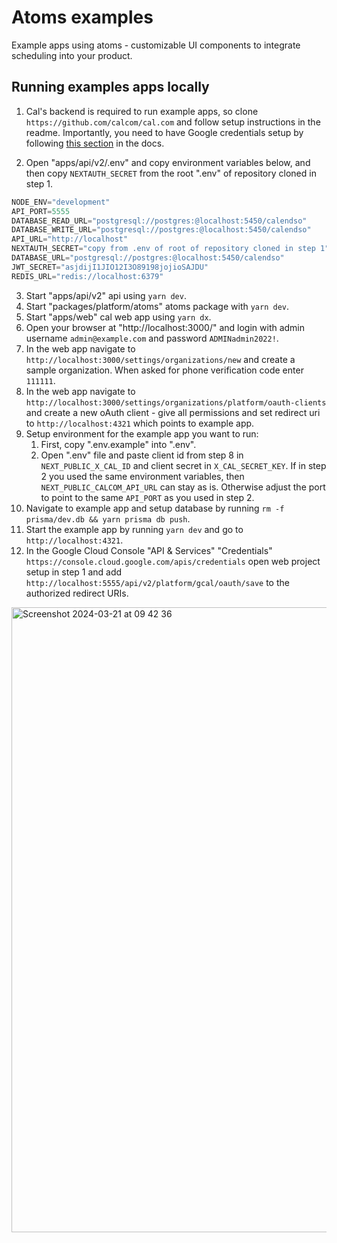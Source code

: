 # Atoms examples
Example apps using atoms - customizable UI components to integrate scheduling into your product.

## Running examples apps locally

1. Cal's backend is required to run example apps, so clone `https://github.com/calcom/cal.com` and follow setup instructions in the readme. Importantly, you need to have Google credentials setup by following [this section](https://github.com/calcom/cal.com?tab=readme-ov-file#obtaining-the-google-api-credentials) in the docs.

2. Open "apps/api/v2/.env" and copy environment variables below, and then copy `NEXTAUTH_SECRET` from the root ".env" of repository cloned in step 1.
```jsx
NODE_ENV="development"
API_PORT=5555
DATABASE_READ_URL="postgresql://postgres:@localhost:5450/calendso"
DATABASE_WRITE_URL="postgresql://postgres:@localhost:5450/calendso"
API_URL="http://localhost"
NEXTAUTH_SECRET="copy from .env of root of repository cloned in step 1"
DATABASE_URL="postgresql://postgres:@localhost:5450/calendso"
JWT_SECRET="asjdijI1JIO12I3O89198jojioSAJDU"
REDIS_URL="redis://localhost:6379"
```

3. Start "apps/api/v2" api using `yarn dev`.
4. Start "packages/platform/atoms" atoms package with `yarn dev`.
5. Start "apps/web" cal web app using `yarn dx`.
6. Open your browser at "http://localhost:3000/" and login with admin username `admin@example.com` and password `ADMINadmin2022!`.
7. In the web app navigate to `http://localhost:3000/settings/organizations/new` and create a sample organization. When asked for phone verification code enter `111111`.
8. In the web app navigate to `http://localhost:3000/settings/organizations/platform/oauth-clients` and create a new oAuth client - give all permissions and set redirect uri to `http://localhost:4321` which points to example app.
9. Setup environment for the example app you want to run:
    1. First, copy ".env.example" into ".env".
    2. Open ".env" file and paste client id from step 8 in `NEXT_PUBLIC_X_CAL_ID` and client secret in `X_CAL_SECRET_KEY`. If in step 2 you used the same environment variables, then `NEXT_PUBLIC_CALCOM_API_URL` can stay as is. Otherwise adjust the port to point to the same `API_PORT` as you used in step 2.
10. Navigate to example app and setup database by running `rm -f prisma/dev.db && yarn prisma db push`.
11. Start the example app by running `yarn dev` and go to `http://localhost:4321`.
12. In the Google Cloud Console "API & Services" "Credentials" `https://console.cloud.google.com/apis/credentials` open web project setup in step 1 and add `http://localhost:5555/api/v2/platform/gcal/oauth/save` to the authorized redirect URIs.

<img width="1000" alt="Screenshot 2024-03-21 at 09 42 36" src="https://github.com/calcom/atoms-examples/assets/42170848/82ce4d7a-fc08-489a-ab06-a8eb41a68a2a">

